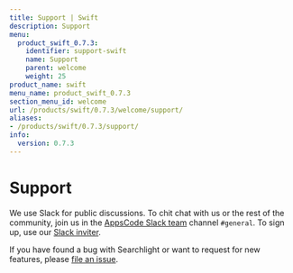 ```yaml
---
title: Support | Swift
description: Support
menu:
  product_swift_0.7.3:
    identifier: support-swift
    name: Support
    parent: welcome
    weight: 25
product_name: swift
menu_name: product_swift_0.7.3
section_menu_id: welcome
url: /products/swift/0.7.3/welcome/support/
aliases:
- /products/swift/0.7.3/support/
info:
  version: 0.7.3
---
```


# Support

We use Slack for public discussions. To chit chat with us or the rest of the community, join us in the [AppsCode Slack team](https://appscode.slack.com/messages/C0XQFLGRM/details/) channel `#general`. To sign up, use our [Slack inviter](https://slack.appscode.com/).

If you have found a bug with Searchlight or want to request for new features, please [file an issue](https://github.com/appscode/swift/issues/new).
